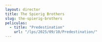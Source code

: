 ```yaml
---
layout: director
title: The Spierig Brothers
slug: the-spierig-brothers
peliculas:
  - title: "Predestination"
    url: "/lps/2025/09/10/Predestination/"
---
```

